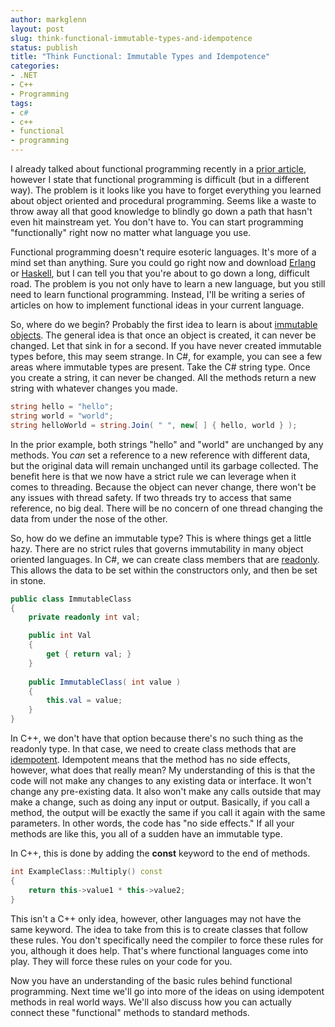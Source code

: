 ```yaml
---
author: markglenn
layout: post
slug: think-functional-immutable-types-and-idempotence
status: publish
title: "Think Functional: Immutable Types and Idempotence"
categories:
- .NET
- C++
- Programming
tags:
- c#
- c++
- functional
- programming
---
```


I already talked about functional programming recently in a 
[prior article](http://www.codefixes.com/2010/11/cpu-speeds-have-maxed-out-now-what/),
however I state that functional programming is difficult (but in a
different way). The problem is it looks like you have to forget
everything you learned about object oriented and procedural programming.
Seems like a waste to throw away all that good knowledge to blindly go
down a path that hasn't even hit mainstream yet. You don't have to. You
can start programming "functionally" right now no matter what language
you use.

<!--more-->

Functional programming doesn't require esoteric languages. It's
more of a mind set than anything. Sure you could go right now and
download [Erlang](http://www.erlang.org/) or
[Haskell](http://www.haskell.org/), but I can tell you that you're about
to go down a long, difficult road. The problem is you not only have to
learn a new language, but you still need to learn functional
programming. Instead, I'll be writing a series of articles on how to
implement functional ideas in your current language.

So, where do we begin? Probably the first idea to learn is about 
[immutable objects](http://en.wikipedia.org/wiki/Immutable_object). The general
idea is that once an object is created, it can never be changed. Let
that sink in for a second. If you have never created immutable types
before, this may seem strange. In C\#, for example, you can see a few
areas where immutable types are present. Take the C\# string type. Once
you create a string, it can never be changed. All the methods return a
new string with whatever changes you made. 

``` csharp
string hello = "hello";
string world = "world";
string helloWorld = string.Join( " ", new[ ] { hello, world } );
```
In the prior
example, both strings "hello" and "world" are unchanged by any methods.
You *can* set a reference to a new reference with different data, but
the original data will remain unchanged until its garbage collected. The
benefit here is that we now have a strict rule we can leverage when it
comes to threading. Because the object can never change, there won't be
any issues with thread safety. If two threads try to access that same
reference, no big deal. There will be no concern of one thread changing
the data from under the nose of the other. 

So, how do we define an
immutable type? This is where things get a little hazy. There are no
strict rules that governs immutability in many object oriented
languages. In C\#, we can create class members that are
[readonly](http://msdn.microsoft.com/en-us/library/acdd6hb7\(v=VS.100\).aspx).
This allows the data to be set within the constructors only, and then be
set in stone. 

``` csharp
public class ImmutableClass 
{ 
	private readonly int val;

	public int Val 
	{ 
		get { return val; }
	} 
	
	public ImmutableClass( int value )
	{ 
		this.val = value;
	}
}
```

In C++, we don't have that option because there's no such thing as the readonly
type. In that case, we need to create class methods that are
[idempotent](http://en.wikipedia.org/wiki/Idempotence). Idempotent means
that the method has no side effects, however, what does that really
mean? My understanding of this is that the code will not make any
changes to any existing data or interface. It won't change any
pre-existing data. It also won't make any calls outside that may make a
change, such as doing any input or output. Basically, if you call a
method, the output will be exactly the same if you call it again with
the same parameters. In other words, the code has "no side effects." If
all your methods are like this, you all of a sudden have an immutable
type. 

In C++, this is done by adding the **const** keyword to the end of methods. 

``` cpp
int ExampleClass::Multiply() const
{ 
	return this->value1 * this->value2; 
}
```

This isn't a C++ only idea,
however, other languages may not have the same keyword. The idea to take
from this is to create classes that follow these rules. You don't
specifically need the compiler to force these rules for you, although it
does help. That's where functional languages come into play. They will
force these rules on your code for you.

Now you have an understanding of
the basic rules behind functional programming. Next time we'll go into
more of the ideas on using idempotent methods in real world ways. We'll
also discuss how you can actually connect these "functional" methods to
standard methods.
